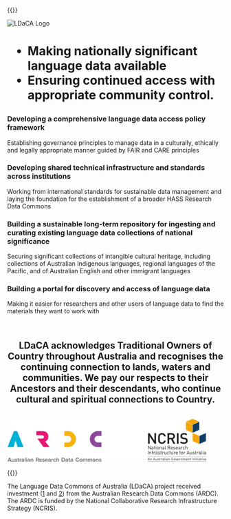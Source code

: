 ---
---

{{<raw>}}

<div class="container">
  <img src="https://www.ldaca.edu.au/logo.png" alt="LDaCA Logo">
  <p style="width: 40%;">
    <h1><ul><li>Making nationally significant language data available</li>
<li>Ensuring continued access with appropriate community control.</li></ul></h1>
  </p>

</div>

<div id="home_list_bg">
  <div id="home_list">
  <h3>Developing a comprehensive language data access policy framework</h3>
<p>Establishing governance principles to manage data in a culturally, ethically and legally appropriate manner guided by FAIR and CARE principles</p>
  <h3>Developing shared technical infrastructure and standards across institutions</h3>
<p>Working from international standards for sustainable data management and laying the foundation for the establishment of a broader HASS Research Data Commons</p>
  <h3>Building a sustainable long-term repository for ingesting and curating existing
    language data collections of national significance</h3>
<p>Securing significant collections of intangible cultural heritage, including collections of Australian Indigenous languages, regional languages of the Pacific, and of Australian English and other immigrant languages</p>
  <h3>Building a portal for discovery and access of language data</h3>
<p>Making it easier for researchers and other users of language data to find the materials they want to work with</p>
  </div>
</div>

<div style="text-align: center; padding: 3% 0%;"><h2>
LDaCA acknowledges Traditional Owners of Country throughout Australia and recognises the continuing connection to lands, waters and communities. We pay our respects to their Ancestors and their descendants, who continue cultural and spiritual connections to Country.</h2></div>

<img src="/AcknowledgeARDC.png" height="100" class="center_image" />

{{</raw>}}

The Language Data Commons of Australia (LDaCA) project received investment
([1](https://doi.org/10.47486/DP768) and [2](https://doi.org/10.47486/HIR001))
from the Australian Research Data Commons (ARDC). The ARDC is funded by the
National Collaborative Research Infrastructure Strategy (NCRIS).
